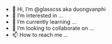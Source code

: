 - 👋 Hi, I’m @glasscss aka duongvanphi
- 👀 I’m interested in ...
- 🌱 I’m currently learning ...
- 💞️ I’m looking to collaborate on ...
- 📫 How to reach me ...

<!---
glasscss/glasscss is a ✨ special ✨ repository because its `README.md` (this file) appears on your GitHub profile.
You can click the Preview link to take a look at your changes.
--->
